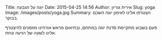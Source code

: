 Title: יוגה על הגבעה
Date: 2015-04-25 14:56
Author: אירית גוריון
Slug: yoga
Image: /images/posts/yoga.jpg
Summary: הצטרפו אלינו לאימון יוגה השכם בבוקר.

פעם בשבוע מתקיימת סדנת יוגה במתחם, ובתיאום מראש אורחינו מוזמנים להיצטרף אלינו לשעה של רגיעה ונחת.
